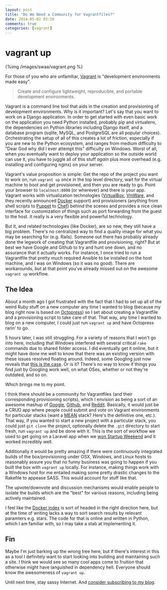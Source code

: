 ```yaml
---
layout: post
title: "Do We Need a Community for Vagrantfiles?"
date: 2014-05-02 03:50
comments: true
categories: [vagrant]
---
```


# vagrant up

{%img /images/swaa/vagrant.png %}

For those of you who are unfamiliar, [Vagrant](http://www.vagrantup.com/) is "development environments made easy".

> Create and configure lightweight, reproducible, and portable development environments.

Vagrant is a command line tool that aids in the creation and provisioning of development environments.  Why is it important?  Let's say that you want to work on a Django application.  In order to get started with even basic work on the application you need Python installed, probably pip and virtualenv, the dependencies on Python libraries including Django itself, and a database program (sqlite, MySQL, and PostgreSQL are all popular choices).  Orchestrating the setup of all of this creates a lot of friction, especially if you are new to the Python ecosystem, and ranges from medium difficulty to "Dear God why did I ever attempt this" difficulty on Windows.  Worst of all, when you eventually want to deploy your application so the outside world can use it, you have to juggle all of this stuff *again* plus more overhead (e.g. installing and configuring nginx) on your server.

Vagrant's value proposition is simple:  Get the repo of the project you want to work on, run `vagrant up` once in the top level directory, wait for the virtual machine to boot and get provisioned, and then you are ready to go.  Point your browser to `localhost:8000` (or wherever) and there is your app.   Vagrant works with virtualization technologies ([VirtualBox](https://www.virtualbox.org/), [VmWare](https://www.virtualbox.org/), and they recently announced [Docker](http://docker.io) support) and provisioners (anything from shell scripts to [Puppet](https://puppetlabs.com/) to [Chef](http://www.getchef.com/chef/)) behind the scenes and provides a nice clean interface for customization of things such as port forwarding from the guest to the host.  It really is a very flexible and powerful technology.

But it, and related technologies (like Docker), are so new, they still have a big problem.  There's no centralized way to find a quality image for what you may be searching for (e.g. Rails).  Someone out there has probably already done the legwork of creating that Vagrantfile and provisioning, right?  But at best we have Google and Github to try and hunt one down, and no assurance that it actually works.  For instance, I once tried to run a Vagrantfile that pretty much required Ansible to be installed on the host machine, and I was on Windows (so it was no good).  There are workarounds, but at that point you've already missed out on the awesome `vagrant up` workflow.

## The Idea

About a month ago I got frustrated with the fact that I had to set up all of the weird Ruby stuff on a new computer any time I wanted to blog (because my blog right now is based on [Octopress](http://octopress.org/)) so I set about creating a Vagrantfile and a provisioning script to take care of that.  That way, any time I wanted to blog on a new computer, I could just run `vagrant up` and have Octopress rarin' to go.

5 hours later, I was still struggling.  For a variety of reasons that I won't go into here, including that Windows interfered with several critical `rake` commands due to shared folder access.  I did eventually get it online, but it might have done me well to know that there was an existing version with these issues resolved floating around.  Indeed, some Googling just now reveals that [this is the case](http://blog.andrewallen.co.uk/2013/05/13/setting-up-vagrant-for-octopress/).  Or is it?  There's no way to know if things you find just by Googling work well, on what OSes, whether or not they're outdated, and so on.

Which brings me to my point.

I think there should be a community for Vagrantfiles (and their corresponding provisioning scripts), which I envision as being a sort of an awesome mashup of [Google](http://google.com), [Github](http://github.com), and [Reddit](http://reddit.com).  Basically, it would just be a CRUD app where people could submit and vote on Vagrant environments for particular stacks (want a [MEAN](http://mean.io/#!/) stack?  Here's the definitive one, etc.).  That way, if you wanted to start a new project with a particular stack, you could just `git clone` the project, optionally delete the `.git` directory to start fresh, run `vagrant up` and be done with it.  This is the sort of workflow we used to get going on a Laravel app when we [won Startup Weekend](http://nathanleclaire.com/blog/2014/02/10/5-reasons-we-won-startup-weekend/) and it worked incredibly well.  

Additionally it would be pretty amazing if there were continuously integrated builds of the box/provisioning under OSX, Windows, and Linux hosts to reasonably assure you that no funny business was going to happen if you built the box with `vagrant up` locally.  For instance, making things work with a Windows host for me entailed making some pretty drastic changes to the Rakefile to appease SASS.  This would account for stuff like that.

The upvote/downvote and discussion mechanisms would enable people to isolate the builds which are the "best" for various reasons, including being actively maintained.

I feel like the [Docker index](https://index.docker.io) is sort of headed in the right direction here, but at the time of writing lacks a way to sort search results by relevant paramters e.g. stars.  The code for that is online and written in Python, which I am familiar with, so I may take a stab at implementing it.

## Fin

Maybe I'm just barking up the wrong tree here, but if there's interest in this as a tool I definitely want to start looking into building and maintaining such a site.  I think we would see so many cool apps come to fruition that otherwise might have languished in dependency hell.  Everyone should know the awesomeness of `vagrant up`.

Until next time, stay sassy Internet.  And [consider subscribing to my blog](http://nathanleclaire.com).
